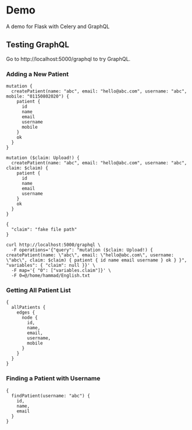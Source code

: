 # Demo
A demo for Flask with Celery and GraphQL

## Testing GraphQL
Go to http://localhost:5000/graphql to try GraphQL.
### Adding a New Patient
```
mutation {
  createPatient(name: "abc", email: "hello@abc.com", username: "abc", mobile: "01150802020") {
    patient {
      id
      name
      email
      username
      mobile
    }
    ok
  }
}
```
```
mutation ($claim: Upload!) {
  createPatient(name: "abc", email: "hello@abc.com", username: "abc", claim: $claim) {
    patient {
      id
      name
      email
      username
    }
    ok
  }
}

{
  "claim": "fake file path"
}
```
```
curl http://localhost:5000/graphql \
  -F operations='{"query": "mutation ($claim: Upload!) { createPatient(name: \"abc\", email: \"hello@abc.com\", username: \"abc\", claim: $claim) { patient { id name email username } ok } }", "variables": { "claim": null }}' \
  -F map='{ "0": ["variables.claim"]}' \
  -F 0=@/home/hammad/English.txt
```
### Getting All Patient List
```
{
  allPatients {
    edges {
      node {
        id,
        name,
        email,
        username,
        mobile
      }
    }
  }
}
```
### Finding a Patient with Username
```
{
  findPatient(username: "abc") {
    id,
    name,
    email
  }
}
```
